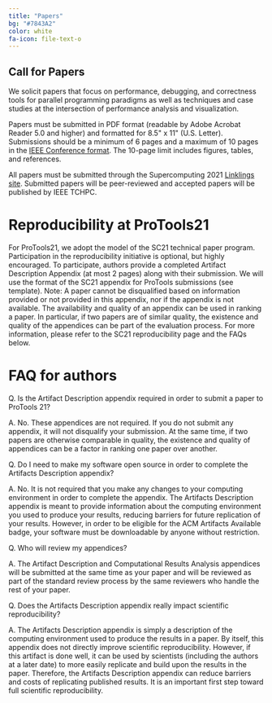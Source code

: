```yaml
---
title: "Papers"
bg: "#7843A2"
color: white
fa-icon: file-text-o
---
```


## Call for Papers

We solicit papers that focus on performance, debugging, and correctness tools
for parallel programming paradigms as well as techniques and case studies at
the intersection of performance analysis and visualization.

Papers must be submitted in PDF format (readable by Adobe Acrobat Reader 5.0
and higher) and formatted for 8.5" x 11" (U.S. Letter). Submissions should be a
minimum of 6 pages and a maximum of 10 pages in the [IEEE Conference
format](https://www.ieee.org/conferences/publishing/templates.html).
The 10-page limit includes figures, tables, and
references.

All papers must be submitted through the Supercomputing 2021 [Linklings site](https://submissions.supercomputing.org/?page=Submit&id=SC20WorkshopProToolsSubmission&site=sc20).
Submitted papers will be peer-reviewed and accepted papers will be published by IEEE TCHPC.


# Reproducibility at ProTools21

For ProTools21, we adopt the model of the SC21 technical paper program. Participation in the reproducibility initiative is optional, but highly encouraged. To participate, authors provide a completed Artifact Description Appendix (at most 2 pages) along with their submission. We will use the format of the SC21 appendix for ProTools submissions (see template).
Note: A paper cannot be disqualified based on information provided or not provided in this appendix, nor if the appendix is not available. The availability and quality of an appendix can be used in ranking a paper. In particular, if two papers are of similar quality, the existence and quality of the appendices can be part of the evaluation process.
For more information, please refer to the SC21 reproducibility page and the FAQs below.

# FAQ for authors

Q. Is the Artifact Description appendix required in order to submit a paper to ProTools 21?

A. No. These appendices are not required. If you do not submit any appendix, it will not disqualify your submission. At the same time, if two papers are otherwise comparable in quality, the existence and quality of appendices can be a factor in ranking one paper over another.

Q. Do I need to make my software open source in order to complete the Artifacts Description appendix?

A. No. It is not required that you make any changes to your computing environment in order to complete the appendix. The Artifacts Description appendix is meant to provide information about the computing environment you used to produce your results, reducing barriers for future replication of your results. However, in order to be eligible for the ACM Artifacts Available badge, your software must be downloadable by anyone without restriction.

Q. Who will review my appendices?

A. The Artifact Description and Computational Results Analysis appendices will be submitted at the same time as your paper and will be reviewed as part of the standard review process by the same reviewers who handle the rest of your paper.

Q. Does the Artifacts Description appendix really impact scientific reproducibility?

A. The Artifacts Description appendix is simply a description of the computing environment used to produce the results in a paper. By itself, this appendix does not directly improve scientific reproducibility. However, if this artifact is done well, it can be used by scientists (including the authors at a later date) to more easily replicate and build upon the results in the paper. Therefore, the Artifacts Description appendix can reduce barriers and costs of replicating published results. It is an important first step toward full scientific reproducibility.
